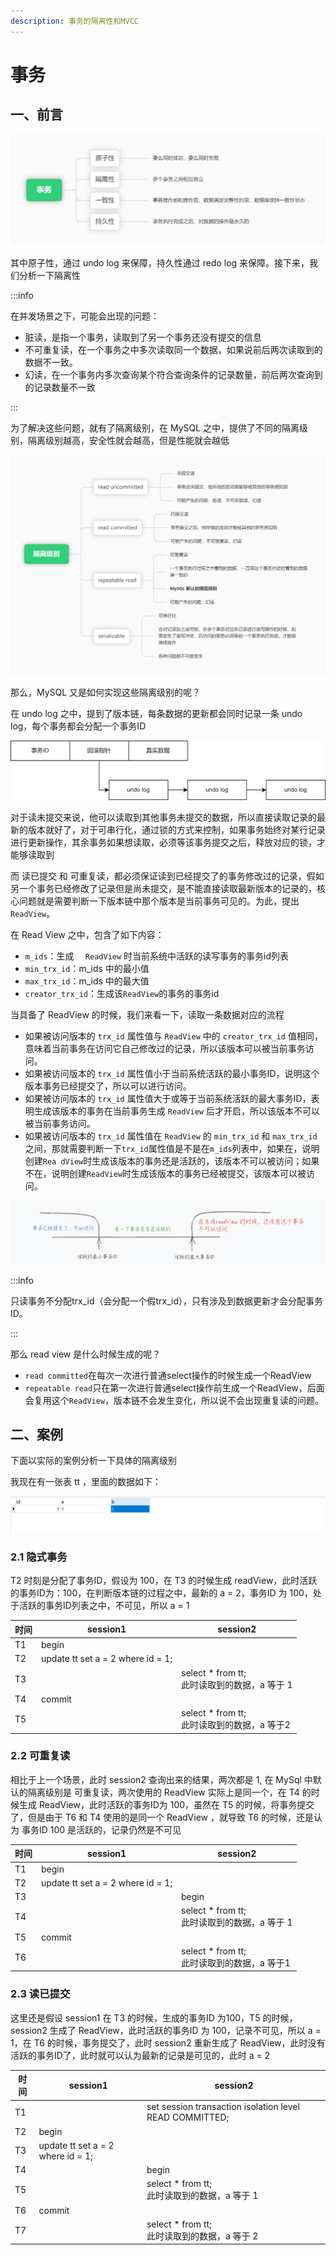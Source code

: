 ```yaml
---
description: 事务的隔离性和MVCC
---
```


# 事务

## 一、前言

![](asserts/1726969297206-cfafde41-9596-4367-996f-d39a20163796.png)

其中原子性，通过 undo log 来保障，持久性通过 redo log 来保障。接下来，我们分析一下隔离性

:::info

在并发场景之下，可能会出现的问题：

- 脏读，是指一个事务，读取到了另一个事务还没有提交的信息
- 不可重复读，在一个事务之中多次读取同一个数据，如果说前后两次读取到的数据不一致。
- 幻读，在一个事务内多次查询某个符合查询条件的记录数量，前后两次查询到的记录数量不一致

:::

为了解决这些问题，就有了隔离级别，在  MySQL 之中，提供了不同的隔离级别，隔离级别越高，安全性就会越高，但是性能就会越低

![](asserts/1726989338257-58c317b2-459e-46e2-bad1-2ebd1f4128a7.png)

那么，MySQL 又是如何实现这些隔离级别的呢？

在 undo log 之中，提到了版本链，每条数据的更新都会同时记录一条 undo log，每个事务都会分配一个事务ID

![](asserts/1726989971988-207b1882-8fa6-4b93-a7d4-75df63ae414b.png)

对于读未提交来说，他可以读取到其他事务未提交的数据，所以直接读取记录的最新的版本就好了，对于可串行化，通过锁的方式来控制，如果事务始终对某行记录进行更新操作，其余事务如果想读取，必须等该事务提交之后，释放对应的锁，才能够读取到

而 读已提交 和 可重复读，都必须保证读到已经提交了的事务修改过的记录，假如另一个事务已经修改了记录但是尚未提交，是不能直接读取最新版本的记录的，核心问题就是需要判断一下版本链中那个版本是当前事务可见的。为此，提出  `ReadView`。

在 Read View 之中，包含了如下内容：

+ `m_ids`：生成  `  ReadView`  时当前系统中活跃的读写事务的事务id列表
+ `min_trx_id`：m_ids 中的最小值
+ `max_trx_id`：m_ids 中的最大值
+ `creator_trx_id`：生成该`ReadView`的事务的事务id

当具备了 ReadView 的时候，我们来看一下，读取一条数据对应的流程

- 如果被访问版本的  `trx_id`  属性值与    `ReadView`   中的   `creator_trx_id`   值相同，意味着当前事务在访问它自己修改过的记录，所以该版本可以被当前事务访问。
- 如果被访问版本的  `trx_id`  属性值小于当前系统活跃的最小事务ID，说明这个版本事务已经提交了，所以可以进行访问。
- 如果被访问版本的  `trx_id` 属性值大于或等于当前系统活跃的最大事务ID，表明生成该版本的事务在当前事务生成  `ReadView` 后才开启，所以该版本不可以被当前事务访问。
- 如果被访问版本的  `trx_id` 属性值在  `ReadView` 的  `min_trx_id` 和 `max_trx_id`之间，那就需要判断一下`trx_id`属性值是不是在`m_ids`列表中，如果在，说明创建`Rea dView`时生成该版本的事务还是活跃的，该版本不可以被访问；如果不在，说明创建`ReadView`时生成该版本的事务已经被提交，该版本可以被访问。

![image-20250308173743304](asserts/image-20250308173743304.png)

:::info

只读事务不分配trx_id（会分配一个假trx_id），只有涉及到数据更新才会分配事务ID。

:::

那么 read view 是什么时候生成的呢？

+ `read committed`在每次一次进行普通select操作的时候生成一个ReadView
+ `repeatable read`只在第一次进行普通select操作前生成一个ReadView，后面会复用这个`ReadView`，版本链不会发生变化，所以说不会出现重复读的问题。

## 二、案例

下面以实际的案例分析一下具体的隔离级别

我现在有一张表 tt ，里面的数据如下：

![image-20250308175555129](asserts/image-20250308175555129.png)

### 2.1 隐式事务

T2 时刻是分配了事务ID，假设为 100，在 T3 的时候生成 readView，此时活跃的事务ID为：100，在判断版本链的过程之中，最新的 a = 2，事务ID 为 100，处于活跃的事务ID列表之中，不可见，所以 a = 1

| 时间 | session1                          | session2                                          |
| ---- | --------------------------------- | ------------------------------------------------- |
| T1   | begin                             |                                                   |
| T2   | update tt set a = 2 where id = 1; |                                                   |
| T3   |                                   | select * from tt; <br/>此时读取到的数据，a 等于 1 |
| T4   | commit                            |                                                   |
| T5   |                                   | select * from tt;<br/>此时读取到的数据，a 等于2   |

### 2.2 可重复读

相比于上一个场景，此时 session2 查询出来的结果，两次都是 1,  在 MySql 中默认的隔离级别是 可重复读，两次使用的 ReadView 实际上是同一个，在 T4 的时候生成 ReadView，此时活跃的事务ID为 100，虽然在 T5 的时候，将事务提交了，但是由于 T6 和 T4 使用的是同一个 ReadView ，就导致 T6 的时候，还是认为 事务ID 100 是活跃的，记录仍然是不可见

| 时间 | session1                          | session2                                          |
| ---- | --------------------------------- | ------------------------------------------------- |
| T1   | begin                             |                                                   |
| T2   | update tt set a = 2 where id = 1; |                                                   |
| T3   |                                   | begin                                             |
| T4   |                                   | select * from tt; <br/>此时读取到的数据，a 等于 1 |
| T5   | commit                            |                                                   |
| T6   |                                   | select * from tt;<br/>此时读取到的数据，a 等于1   |

### 2.3 读已提交

这里还是假设 session1 在 T3 的时候，生成的事务ID 为100，T5 的时候，session2 生成了 ReadView，此时活跃的事务ID 为 100，记录不可见，所以 a = 1，在 T6 的时候，事务提交了，此时 session2 重新生成了 ReadView，此时没有活跃的事务ID了，此时就可以认为最新的记录是可见的，此时 a = 2

| 时间 | session1                          | session2                                                |
| ---- | --------------------------------- | ------------------------------------------------------- |
| T1   |                                   | set session transaction isolation level READ COMMITTED; |
| T2   | begin                             |                                                         |
| T3   | update tt set a = 2 where id = 1; |                                                         |
| T4   |                                   | begin                                                   |
| T5   |                                   | select * from tt; <br/>此时读取到的数据，a 等于 1       |
| T6   | commit                            |                                                         |
| T7   |                                   | select * from tt;<br/>此时读取到的数据，a 等于 2        |